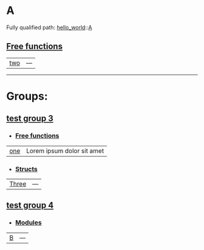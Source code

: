 # A

Fully qualified path: [hello_world](./hello_world.md)::[A](./hello_world-A.md)


## [Free functions](./hello_world-A-free_functions.md)

| | |
|:---|:---|
| [two](./hello_world-A-two.md) | — |


---
 
# Groups: 

## [test group 3](test_group_3.md)

- ### [Free functions](./test_group_3-free_functions.md)

| | |
|:---|:---|
| [one](./hello_world-A-one.md) | Lorem ipsum dolor sit amet |

- ### [Structs](./test_group_3-structs.md)

| | |
|:---|:---|
| [Three](./hello_world-A-Three.md) | — |

## [test group 4](test_group_4.md)

- ### [Modules](./test_group_4-modules.md)

| | |
|:---|:---|
| [B](./hello_world-A-B.md) | — |

